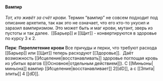 #### Вампир
*Тот, кто живёт за счёт крови.* Термин “вампир” не совсем подходит под описание архетипа, так как это не означает, что его кто-то укусил и заразил вампиризмом. Это может быть и маг крови, мутант, зверь из пустоты и так далее. 
[[Барьер]] и [[Щит]] - конвертируются в здоровье по курсу 3 к 2.

**Перк**: **Переплетение крови**
Все причуды и перки, что требуют расхода [[Барьер]] или [[Щит]] теперь расходуют [[Здоровье]]. 
Даёт возможность [[Исцеление|восстанавливать]] здоровье поглощая кровь из убитых врагов ([[Основное|отдельным действием]]). С [[Миньоны|миньона]] вампир [[Исцеление|восстанавливает]]  2[[dD]], а с [[Элита|элиты]] 4 [[dD]]. 